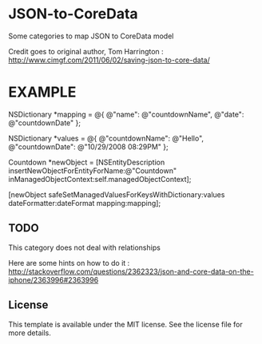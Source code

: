 JSON-to-CoreData
================

Some categories to map JSON to CoreData model

Credit goes to original author, Tom Harrington :
http://www.cimgf.com/2011/06/02/saving-json-to-core-data/

# EXAMPLE
NSDictionary *mapping = @{
						  @"name": @"countdownName",
						  @"date": @"countdownDate"
						  };
						  
NSDictionary *values = @{
						 @"countdownName": @"Hello",
						 @"countdownDate": @"10/29/2008 08:29PM"
						 };
						 
Countdown *newObject = [NSEntityDescription insertNewObjectForEntityForName:@"Countdown" inManagedObjectContext:self.managedObjectContext];

[newObject safeSetManagedValuesForKeysWithDictionary:values dateFormatter:dateFormat mapping:mapping];

## TODO

This  category does not deal with relationships

Here are some hints on how to do it :
http://stackoverflow.com/questions/2362323/json-and-core-data-on-the-iphone/2363996#2363996
 


## License 

This template is available under the MIT license. See the license file for more details.